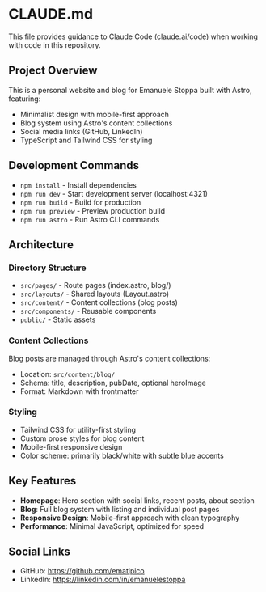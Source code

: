 # CLAUDE.md

This file provides guidance to Claude Code (claude.ai/code) when working with code in this repository.

## Project Overview

This is a personal website and blog for Emanuele Stoppa built with Astro, featuring:
- Minimalist design with mobile-first approach
- Blog system using Astro's content collections
- Social media links (GitHub, LinkedIn)
- TypeScript and Tailwind CSS for styling

## Development Commands

- `npm install` - Install dependencies
- `npm run dev` - Start development server (localhost:4321)
- `npm run build` - Build for production
- `npm run preview` - Preview production build
- `npm run astro` - Run Astro CLI commands

## Architecture

### Directory Structure
- `src/pages/` - Route pages (index.astro, blog/)
- `src/layouts/` - Shared layouts (Layout.astro)
- `src/content/` - Content collections (blog posts)
- `src/components/` - Reusable components
- `public/` - Static assets

### Content Collections
Blog posts are managed through Astro's content collections:
- Location: `src/content/blog/`
- Schema: title, description, pubDate, optional heroImage
- Format: Markdown with frontmatter

### Styling
- Tailwind CSS for utility-first styling
- Custom prose styles for blog content
- Mobile-first responsive design
- Color scheme: primarily black/white with subtle blue accents

## Key Features

- **Homepage**: Hero section with social links, recent posts, about section
- **Blog**: Full blog system with listing and individual post pages
- **Responsive Design**: Mobile-first approach with clean typography
- **Performance**: Minimal JavaScript, optimized for speed

## Social Links
- GitHub: https://github.com/ematipico
- LinkedIn: https://linkedin.com/in/emanuelestoppa